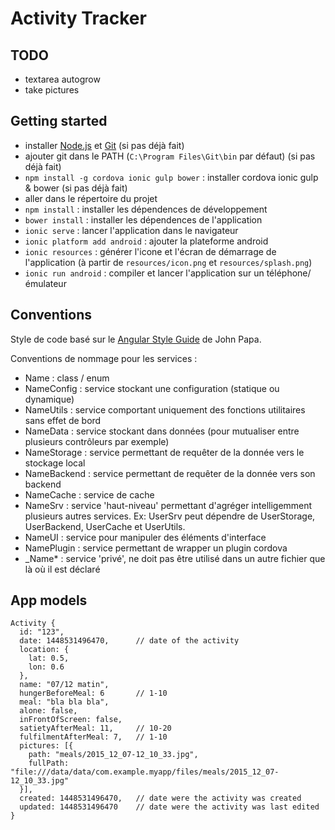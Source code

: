 # Activity Tracker

## TODO

- textarea autogrow
- take pictures

## Getting started

- installer [Node.js](https://nodejs.org/) et [Git](https://git-scm.com/) (si pas déjà fait)
- ajouter git dans le PATH (`C:\Program Files\Git\bin` par défaut) (si pas déjà fait)
- `npm install -g cordova ionic gulp bower` : installer cordova ionic gulp & bower (si pas déjà fait)
- aller dans le répertoire du projet
- `npm install` : installer les dépendences de développement
- `bower install` : installer les dépendences de l'application
- `ionic serve` : lancer l'application dans le navigateur
- `ionic platform add android` : ajouter la plateforme android
- `ionic resources` : générer l'icone et l'écran de démarrage de l'application (à partir de `resources/icon.png` et `resources/splash.png`)
- `ionic run android` : compiler et lancer l'application sur un téléphone/émulateur

## Conventions

Style de code basé sur le [Angular Style Guide](https://github.com/johnpapa/angular-styleguide) de John Papa.

Conventions de nommage pour les services :

- Name          : class / enum
- NameConfig    : service stockant une configuration (statique ou dynamique)
- NameUtils     : service comportant uniquement des fonctions utilitaires sans effet de bord
- NameData      : service stockant dans données (pour mutualiser entre plusieurs contrôleurs par exemple)
- NameStorage   : service permettant de requêter de la donnée vers le stockage local
- NameBackend   : service permettant de requêter de la donnée vers son backend
- NameCache     : service de cache
- NameSrv       : service 'haut-niveau' permettant d'agréger intelligemment plusieurs autres services. Ex: UserSrv peut dépendre de UserStorage, UserBackend, UserCache et UserUtils.
- NameUI        : service pour manipuler des éléments d'interface
- NamePlugin    : service permettant de wrapper un plugin cordova
- _Name*        : service 'privé', ne doit pas être utilisé dans un autre fichier que là où il est déclaré

## App models

```
Activity {
  id: "123",
  date: 1448531496470,      // date of the activity
  location: {
    lat: 0.5,
    lon: 0.6
  },
  name: "07/12 matin",
  hungerBeforeMeal: 6       // 1-10
  meal: "bla bla bla",
  alone: false,
  inFrontOfScreen: false,
  satietyAfterMeal: 11,     // 10-20
  fulfilmentAfterMeal: 7,   // 1-10
  pictures: [{
    path: "meals/2015_12_07-12_10_33.jpg",
    fullPath: "file:///data/data/com.example.myapp/files/meals/2015_12_07-12_10_33.jpg"
  }],
  created: 1448531496470,   // date were the activity was created
  updated: 1448531496470    // date were the activity was last edited
}
```
